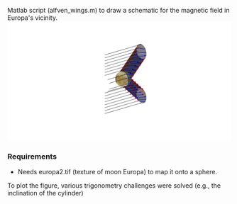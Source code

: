 Matlab script (alfven_wings.m) to draw a schematic for the magnetic field in Europa's vicinity.
![](alfvenwing.png)

### Requirements 
* Needs europa2.tif (texture of moon Europa) to map it onto a sphere.

To plot the figure, various trigonometry challenges were solved (e.g., the inclination of the cylinder) 
